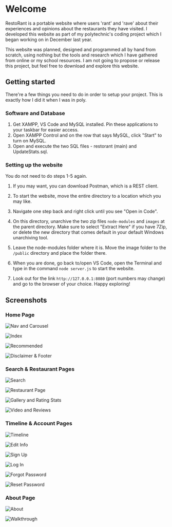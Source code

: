 # Welcome

RestoRant is a portable website where users 'rant' and 'rave' about their experiences and opinions about the restaurants they have visited. I developed this website as part of my polytechnic's coding project which I began working on in December last year.

This website was planned, designed and programmed all by hand from scratch, using nothing but the tools and research which I have gathered from online or my school resources. I am not going to propose or release this project, but feel free to download and explore this website.

## Getting started

There're a few things you need to do in order to setup your project. This is exactly how I did it when I was in poly.

### Software and Database

1. Get XAMPP, VS Code and MySQL installed. Pin these applications to your taskbar for easier access.
2. Open XAMPP Control and on the row that says MySQL, click "Start" to turn on MySQL.
3. Open and execute the two SQL files - restorant (main) and UpdateStats.sql.

### Setting up the website

You do not need to do steps 1-5 again.

1. If you may want, you can download Postman, which is a REST client.
2. To start the website, move the entire directory to a location which you may like.
3. Navigate one step back and right click until you see "Open in Code".
4. On this directory, unarchive the two zip files `node-modules` and `images` at the parent directory. Make sure to select "Extract Here" if you have 7Zip, or delete the new directory that comes default in your default Windows unarchiving tool.
5. Leave the node-modules folder where it is. Move the image folder to the `/public` directory and place the folder there.

6. When you are done, go back to/open VS Code, open the Terminal and type in the command `node server.js` to start the website.
7. Look out for the link `http://127.0.0.1:8080` (port numbers may change) and go to the browser of your choice. Happy exploring!

## Screenshots

### Home Page

![Nav and Carousel](screenshots/nav.png)

![Index](screenshots/index.png)

![Recommended](screenshots/recommended.png)

![Disclaimer & Footer](screenshots/disclaimer.png)

### Search & Restaurant Pages

![Search](screenshots/search.png)

![Restaurant Page](screenshots/restaurant.png)

![Gallery and Rating Stats](screenshots/gallery.png)

![Video and Reviews](screenshots/video.png)

### Timeline & Account Pages

![Timeline](screenshots/timeline.png)

![Edit Info](screenshots/edit.png)

![Sign Up](screenshots/signup.png)

![Log In](screenshots/login.png)

![Forgot Password](screenshots/forgot.png)

![Reset Password](screenshots/reset.png)

### About Page

![About](screenshots/about.png)

![Walkthrough](screenshots/walkthrough.png)
